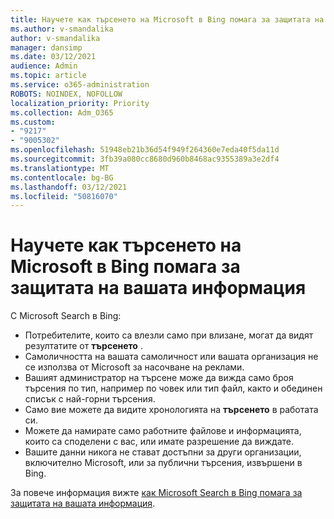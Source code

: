 ```yaml
---
title: Научете как търсенето на Microsoft в Bing помага за защитата на вашата информация
ms.author: v-smandalika
author: v-smandalika
manager: dansimp
ms.date: 03/12/2021
audience: Admin
ms.topic: article
ms.service: o365-administration
ROBOTS: NOINDEX, NOFOLLOW
localization_priority: Priority
ms.collection: Adm_O365
ms.custom:
- "9217"
- "9005302"
ms.openlocfilehash: 51948eb21b36d54f949f264360e7eda40f5da11d
ms.sourcegitcommit: 3fb39a080cc8680d960b8468ac9355389a3e2df4
ms.translationtype: MT
ms.contentlocale: bg-BG
ms.lasthandoff: 03/12/2021
ms.locfileid: "50816070"
---
```

# <a name="learn-how-microsoft-search-in-bing-helps-keep-your-information-secure"></a>Научете как търсенето на Microsoft в Bing помага за защитата на вашата информация

С Microsoft Search в Bing:

- Потребителите, които са влезли само при влизане, могат да видят резултатите от **търсенето** .
- Самоличността на вашата самоличност или вашата организация не се използва от Microsoft за насочване на реклами.
- Вашият администратор на търсене може да вижда само броя търсения по тип, например по човек или тип файл, както и обединен списък с най-горни търсения.
- Само вие можете да видите хронологията на **търсенето** в работата си.
- Можете да намирате само работните файлове и информацията, които са споделени с вас, или имате разрешение да виждате.
- Вашите данни никога не стават достъпни за други организации, включително Microsoft, или за публични търсения, извършени в Bing.

За повече информация вижте [как Microsoft Search в Bing помага за защитата на вашата информация](https://support.microsoft.com/office/how-microsoft-search-in-bing-helps-keep-your-info-secure-cbce46ae-bb1f-4d0e-86f1-5984f4589113).


